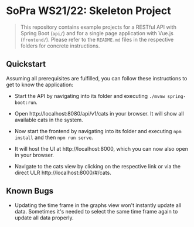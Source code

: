 # SoPra WS21/22: Skeleton Project

> This repository contains example projects for a RESTful API with Spring Boot (`api/`) and for a single page application with Vue.js (`frontend/`).
> Please refer to the `README.md` files in the respective folders for concrete instructions.

## Quickstart

Assuming all prerequisites are fulfilled, you can follow these instructions to get to know the application:
- Start the API by navigating into its folder and executing `./mvnw spring-boot:run`.
- Open http://localhost:8080/api/v1/cats in your browser. It will show all available cats in the system.

- Now start the frontend by navigating into its folder and executing `npm install` and then `npm run serve`.
- It will host the UI at http://localhost:8000, which you can now also open in your browser.
- Navigate to the cats view by clicking on the respective link or via the direct ULR http://localhost:8000/#/cats.

## Known Bugs

- Updating the time frame in the graphs view won't instantly update all data. Sometimes it's needed to select the same time frame again to update all data properly.
